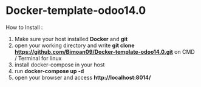 # Docker-template-odoo14.0

How to Install :

1. Make sure your host installed **Docker** and **git**
2. open your working directory and write **git clone https://github.com/Bimoan09/Docker-template-odoo14.0.git** on CMD / Terminal for linux
3. install docker-compose in your host
4. run **docker-compose up -d**
5. open your browser and access **http://localhost:8014/**
